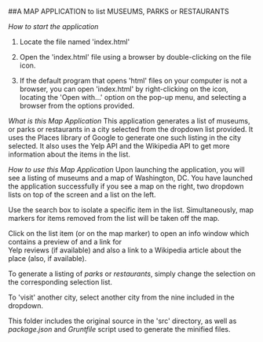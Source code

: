 ##A MAP APPLICATION to list MUSEUMS, PARKS or RESTAURANTS

*How to start the application*

1. Locate the file named 'index.html' 

2. Open the 'index.html' file using a browser by double-clicking on the file icon. 

3. If the default program that opens 'html' files on your computer is  not a browser, you can open 'index.html' by right-clicking on the icon, locating the 'Open with...' option on the pop-up menu, and selecting a browser from the options provided. 



*What is this Map Application*
This application generates a list of museums, or parks or restaurants in a city selected from the dropdown list provided. 
It uses the Places library of Google to generate one such listing in the city selected.
It also uses the Yelp API and the Wikipedia API to get more information about the items in the list.
 
*How to use this Map Application*
Upon launching the application, you will see a listing of museums and a map of Washington, DC. 
You have launched the application successfully if you see a map on the right, two dropdown lists on top of the screen and a list on the left. 

Use the search box to isolate a specific item in the list. Simultaneously, map markers for items removed from the list will be taken off the map. 

Click on the list item (or on the map marker) to open an info window which contains a preview of and a link for  
Yelp reviews (if available) and also a link to a Wikipedia article about the place (also, if available).

To generate a listing of _parks_ or _restaurants_, simply change the selection on the corresponding selection list.

To 'visit' another city, select another city from the nine included in the dropdown. 

This folder includes the original source in the 'src' directory, as well as _package.json_ and _Gruntfile_ script used to generate the minified files.